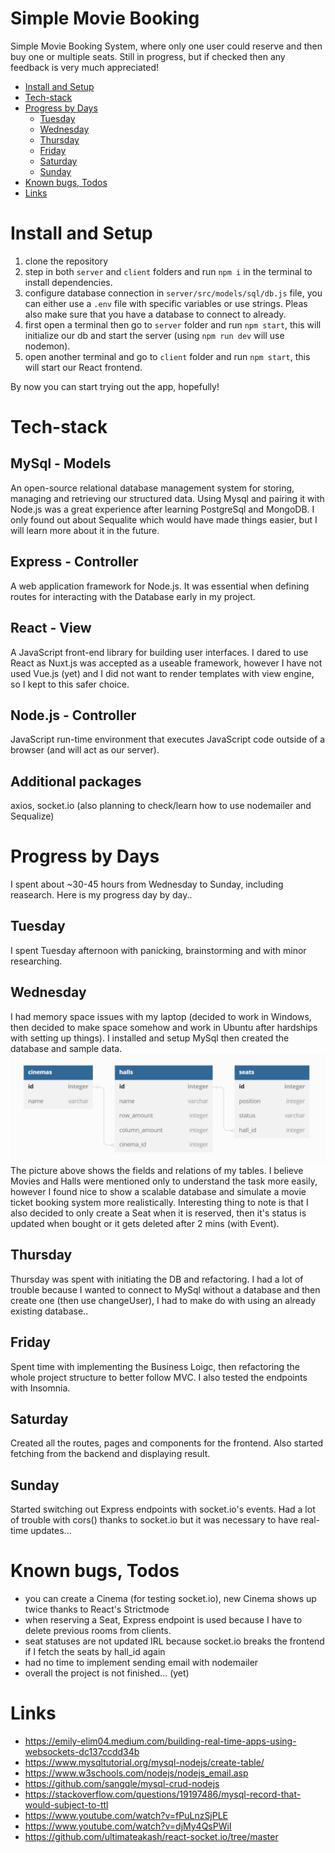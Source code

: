 # Simple Movie Booking
Simple Movie Booking System, where only one user could reserve and then buy one or multiple seats. Still in progress, but if checked then any feedback is very much appreciated!

- [Install and Setup](#install-and-setup)
- [Tech-stack](#tech-stack)
- [Progress by Days](#progress-by-days)
  - [Tuesday](##tuesday)
  - [Wednesday](##wednesday)
  - [Thursday](##thursday)
  - [Friday](##friday)
  - [Saturday](##saturday)
  - [Sunday](##sunday)
- [Known bugs, Todos](#known-bugs-todo)
- [Links](#links)

# Install and Setup
1. clone the repository
2. step in both `server` and `client` folders and run `npm i` in the terminal to install dependencies.
3. configure database connection in `server/src/models/sql/db.js` file, you can either use a `.env` file with specific variables or use strings. Pleas also make sure that you have a database to connect to already.
4. first open a terminal then go to `server` folder and run `npm start`, this will initialize our db and start the server (using `npm run dev` will use nodemon).
5. open another terminal and go to `client` folder and run `npm start`, this will start our React frontend.

  By now you can start trying out the app, hopefully!

# Tech-stack
## MySql - Models
An open-source relational database management system for storing, managing and retrieving our structured data. Using Mysql and pairing it with Node.js was a great experience after learning PostgreSql and MongoDB. I only found out about Sequalite which would have made things easier, but I will learn more about it in the future.
## Express - Controller
A web application framework for Node.js. It was essential when defining routes for interacting with the Database early in my project.
## React - View
A JavaScript front-end library for building user interfaces. I dared to use React as Nuxt.js was accepted as a useable framework, however I have not used Vue.js (yet) and I did not want to render templates with view engine, so I kept to this safer choice.
## Node.js - Controller
JavaScript run-time environment that executes JavaScript code outside of a browser (and will act as our server). 
## Additional packages
axios, socket.io (also planning to check/learn how to use nodemailer and Sequalize)

# Progress by Days
I spent about ~30-45 hours from Wednesday to Sunday, including reasearch. Here is my progress day by day..
## Tuesday
I spent Tuesday afternoon with panicking, brainstorming and with minor researching.
## Wednesday
I had memory space issues with my laptop (decided to work in Windows, then decided to make space somehow and work in Ubuntu after hardships with setting up things). I installed and setup MySql then created the database and sample data. 
![database relations](database.png)
The picture above shows the fields and relations of my tables. I believe Movies and Halls were mentioned only to understand the task more easily, however I found nice to show a scalable database and simulate a movie ticket booking system more realistically. Interesting thing to note is that I also decided to only create a Seat when it is reserved, then it's status is updated when bought or it gets deleted after 2 mins (with Event). 
## Thursday
Thursday was spent with initiating the DB and refactoring. I had a lot of trouble because I wanted to connect to MySql without a database and then create one (then use changeUser), I had to make do with using an already existing database..
## Friday
Spent time with implementing the Business Loigc, then refactoring the whole project structure to better follow MVC. I also tested the endpoints with Insomnia.
## Saturday
Created all the routes, pages and components for the frontend. Also started fetching from the backend and displaying result.
## Sunday
Started switching out Express endpoints with socket.io's events. Had a lot of trouble with cors() thanks to socket.io but it was necessary to have real-time updates...

# Known bugs, Todos
- you can create a Cinema (for testing socket.io), new Cinema shows up twice thanks to React's Strictmode
- when reserving a Seat, Express endpoint is used because I have to delete previous rooms from clients.
- seat statuses are not updated IRL because socket.io breaks the frontend if I fetch the seats by hall_id again
- had no time to implement sending email with nodemailer
- overall the project is not finished... (yet)

# Links
- https://emily-elim04.medium.com/building-real-time-apps-using-websockets-dc137ccdd34b
- https://www.mysqltutorial.org/mysql-nodejs/create-table/
- https://www.w3schools.com/nodejs/nodejs_email.asp
- https://github.com/sangqle/mysql-crud-nodejs
- https://stackoverflow.com/questions/19197486/mysql-record-that-would-subject-to-ttl
- https://www.youtube.com/watch?v=fPuLnzSjPLE
- https://www.youtube.com/watch?v=djMy4QsPWiI
- https://github.com/ultimateakash/react-socket.io/tree/master
